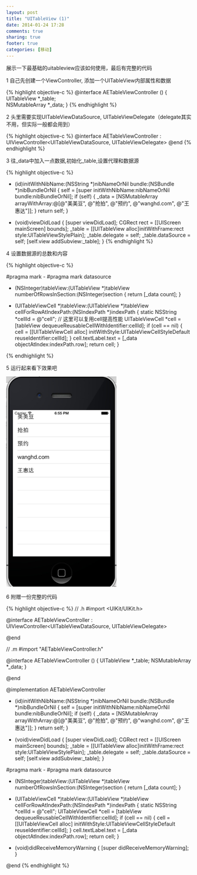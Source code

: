 ```yaml
---
layout: post
title: "UITableView (1)"
date: 2014-01-24 17:28
comments: true
sharing: true
footer: true
categories: [移动]
---
```


展示一下最基础的uitableview应该如何使用，最后有完整的代码

1 自己先创建一个ViewController, 添加一个UITableView内部属性和数据

{% highlight objective-c %}
@interface AETableViewController ()
{
  UITableView *_table;  
  NSMutableArray *_data;
}
{% endhighlight %}

2 头里需要实现UITableViewDataSource, UITableViewDelegate（delegate其实不用，但实际一般都会用到）

{% highlight objective-c %}
@interface AETableViewController : UIViewController<UITableViewDataSource, UITableViewDelegate>
@end
{% endhighlight %}

3 往_data中加入一点数据,初始化_table,设置代理和数据源

{% highlight objective-c %}
- (id)initWithNibName:(NSString *)nibNameOrNil bundle:(NSBundle *)nibBundleOrNil
{
  self = [super initWithNibName:nibNameOrNil bundle:nibBundleOrNil];
  if (self) {
    _data = [NSMutableArray arrayWithArray:@[@"美美豆", @"抢拍", @"预约", @"wanghd.com", @"王惠达"]];
  }
  return self;
}

- (void)viewDidLoad
{
  [super viewDidLoad];
  CGRect rect = [[UIScreen mainScreen] bounds];
  _table = [[UITableView alloc]initWithFrame:rect style:UITableViewStylePlain];
  _table.delegate = self;
  _table.dataSource = self;
  [self.view addSubview:_table];
}
{% endhighlight %}

<!-- more -->

4 设置数据源的总数和内容

{% highlight objective-c %}

#pragma mark -
#pragma mark datasource

- (NSInteger)tableView:(UITableView *)tableView numberOfRowsInSection:(NSInteger)section
{
  return [_data count];
}

- (UITableViewCell *)tableView:(UITableView *)tableView cellForRowAtIndexPath:(NSIndexPath *)indexPath
{
  static NSString *cellId = @"cell";
  // 这里可以复用cell提高性能
  UITableViewCell *cell = [tableView dequeueReusableCellWithIdentifier:cellId];
  if (cell == nil) {
    cell = [[UITableViewCell alloc] initWithStyle:UITableViewCellStyleDefault reuseIdentifier:cellId];
  }
  cell.textLabel.text = [_data objectAtIndex:indexPath.row];
  return cell;
}

{% endhighlight %}

5 运行起来看下效果吧

<img style="max-width:300px;" src="/images/post/ios-uitableview-1.jpg" />

6 附赠一份完整的代码

{% highlight objective-c %}
// .h
#import <UIKit/UIKit.h>

@interface AETableViewController : UIViewController<UITableViewDataSource, UITableViewDelegate>

@end

// .m
#import "AETableViewController.h"

@interface AETableViewController ()
{
  UITableView *_table;
  NSMutableArray *_data;
}

@end

@implementation AETableViewController

- (id)initWithNibName:(NSString *)nibNameOrNil bundle:(NSBundle *)nibBundleOrNil
{
  self = [super initWithNibName:nibNameOrNil bundle:nibBundleOrNil];
  if (self) {
    _data = [NSMutableArray arrayWithArray:@[@"美美豆", @"抢拍", @"预约", @"wanghd.com", @"王惠达"]];
  }
  return self;
}

- (void)viewDidLoad
{
  [super viewDidLoad];
  CGRect rect = [[UIScreen mainScreen] bounds];
  _table = [[UITableView alloc]initWithFrame:rect style:UITableViewStylePlain];
  _table.delegate = self;
  _table.dataSource = self;
  [self.view addSubview:_table];
}


#pragma mark -
#pragma mark datasource

- (NSInteger)tableView:(UITableView *)tableView numberOfRowsInSection:(NSInteger)section
{
  return [_data count];
}

- (UITableViewCell *)tableView:(UITableView *)tableView cellForRowAtIndexPath:(NSIndexPath *)indexPath
{
  static NSString *cellId = @"cell";
  UITableViewCell *cell = [tableView dequeueReusableCellWithIdentifier:cellId];
  if (cell == nil) {
    cell = [[UITableViewCell alloc] initWithStyle:UITableViewCellStyleDefault reuseIdentifier:cellId];
  }
  cell.textLabel.text = [_data objectAtIndex:indexPath.row];
  return cell;
}

- (void)didReceiveMemoryWarning
{
  [super didReceiveMemoryWarning];
}

@end
{% endhighlight %}
